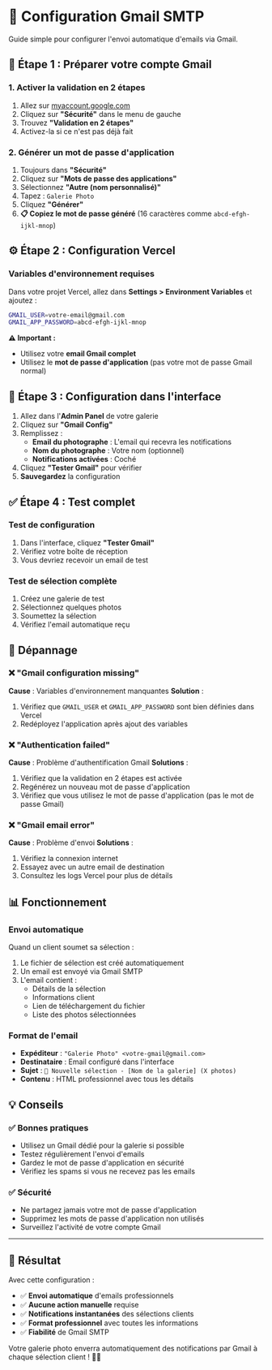 # 📧 Configuration Gmail SMTP

Guide simple pour configurer l'envoi automatique d'emails via Gmail.

## 🔐 Étape 1 : Préparer votre compte Gmail

### 1. Activer la validation en 2 étapes
1. Allez sur [myaccount.google.com](https://myaccount.google.com)
2. Cliquez sur **"Sécurité"** dans le menu de gauche
3. Trouvez **"Validation en 2 étapes"**
4. Activez-la si ce n'est pas déjà fait

### 2. Générer un mot de passe d'application
1. Toujours dans **"Sécurité"**
2. Cliquez sur **"Mots de passe des applications"**
3. Sélectionnez **"Autre (nom personnalisé)"**
4. Tapez : `Galerie Photo`
5. Cliquez **"Générer"**
6. **📋 Copiez le mot de passe généré** (16 caractères comme `abcd-efgh-ijkl-mnop`)

## ⚙️ Étape 2 : Configuration Vercel

### Variables d'environnement requises

Dans votre projet Vercel, allez dans **Settings > Environment Variables** et ajoutez :

```bash
GMAIL_USER=votre-email@gmail.com
GMAIL_APP_PASSWORD=abcd-efgh-ijkl-mnop
```

**⚠️ Important :** 
- Utilisez votre **email Gmail complet**
- Utilisez le **mot de passe d'application** (pas votre mot de passe Gmail normal)

## 🚀 Étape 3 : Configuration dans l'interface

1. Allez dans l'**Admin Panel** de votre galerie
2. Cliquez sur **"Gmail Config"**
3. Remplissez :
   - **Email du photographe** : L'email qui recevra les notifications
   - **Nom du photographe** : Votre nom (optionnel)
   - **Notifications activées** : Coché
4. Cliquez **"Tester Gmail"** pour vérifier
5. **Sauvegardez** la configuration

## ✅ Étape 4 : Test complet

### Test de configuration
1. Dans l'interface, cliquez **"Tester Gmail"**
2. Vérifiez votre boîte de réception
3. Vous devriez recevoir un email de test

### Test de sélection complète
1. Créez une galerie de test
2. Sélectionnez quelques photos
3. Soumettez la sélection
4. Vérifiez l'email automatique reçu

## 🔧 Dépannage

### ❌ "Gmail configuration missing"
**Cause** : Variables d'environnement manquantes
**Solution** :
1. Vérifiez que `GMAIL_USER` et `GMAIL_APP_PASSWORD` sont bien définies dans Vercel
2. Redéployez l'application après ajout des variables

### ❌ "Authentication failed"
**Cause** : Problème d'authentification Gmail
**Solutions** :
1. Vérifiez que la validation en 2 étapes est activée
2. Regénérez un nouveau mot de passe d'application
3. Vérifiez que vous utilisez le mot de passe d'application (pas le mot de passe Gmail)

### ❌ "Gmail email error"
**Cause** : Problème d'envoi
**Solutions** :
1. Vérifiez la connexion internet
2. Essayez avec un autre email de destination
3. Consultez les logs Vercel pour plus de détails

## 📊 Fonctionnement

### Envoi automatique
Quand un client soumet sa sélection :
1. Le fichier de sélection est créé automatiquement
2. Un email est envoyé via Gmail SMTP
3. L'email contient :
   - Détails de la sélection
   - Informations client
   - Lien de téléchargement du fichier
   - Liste des photos sélectionnées

### Format de l'email
- **Expéditeur** : `"Galerie Photo" <votre-gmail@gmail.com>`
- **Destinataire** : Email configuré dans l'interface
- **Sujet** : `📸 Nouvelle sélection - [Nom de la galerie] (X photos)`
- **Contenu** : HTML professionnel avec tous les détails

## 💡 Conseils

### ✅ Bonnes pratiques
- Utilisez un Gmail dédié pour la galerie si possible
- Testez régulièrement l'envoi d'emails
- Gardez le mot de passe d'application en sécurité
- Vérifiez les spams si vous ne recevez pas les emails

### ✅ Sécurité
- Ne partagez jamais votre mot de passe d'application
- Supprimez les mots de passe d'application non utilisés
- Surveillez l'activité de votre compte Gmail

---

## 🎉 Résultat

Avec cette configuration :
- ✅ **Envoi automatique** d'emails professionnels
- ✅ **Aucune action manuelle** requise
- ✅ **Notifications instantanées** des sélections clients
- ✅ **Format professionnel** avec toutes les informations
- ✅ **Fiabilité** de Gmail SMTP

Votre galerie photo enverra automatiquement des notifications par Gmail à chaque sélection client ! 📧✨
